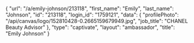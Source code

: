 {
    "url": "\/a\/emily-johnson\/213118",
    "first_name": "Emily",
    "last_name": "Johnson",
    "id": "213118",
    "login_id": "1759121",
    "data": {
        "profilePhoto": "\/api\/canvas\/logo\/152810428-0.2665159679949.jpg",
        "job_title": "CHANEL Beauty Advisor"
    },
    "type": "captivate",
    "layout": "ambassador",
    "title": "Emily Johnson"
}